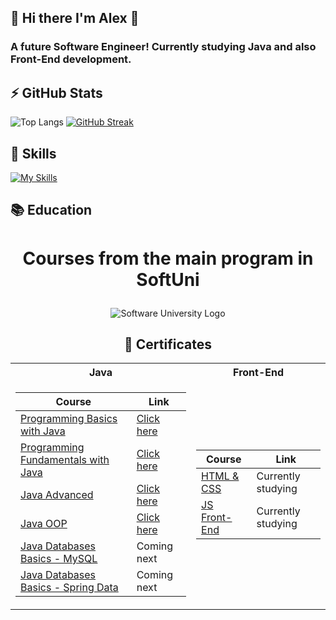 ## 👋 Hi there I'm Alex 🔭

<!--
**aChaushev/aChaushev** is a ✨ _special_ ✨ repository because its `README.md` (this file) appears on your GitHub profile.

Here are some ideas to get you started:

- 🔭 I’m currently working on ...
- 🌱 I’m currently learning ...
- 👯 I’m looking to collaborate on ...
- 🤔 I’m looking for help with ...
- 💬 Ask me about ...
- 📫 How to reach me: ...
- 😄 Pronouns: ...
- ⚡ Fun fact: ...
-->
<!-- ![](https://komarev.com/ghpvc/?username=aChaushev&color=yellow) -->

### A future Software Engineer! Currently studying Java and also Front-End development.
## ⚡ GitHub Stats

![Top Langs](https://github-readme-stats.vercel.app/api/top-langs/?username=aChaushev&layout=compact&theme=dark&hide_border=true&bg_color=0e1117)  [![GitHub Streak](https://streak-stats.demolab.com/?user=aChaushev&theme=dark&hide_border=true&background=0e1117)](https://git.io/streak-stats)

<!-- [![trophy](https://github-profile-trophy.vercel.app/?username=aChaushev&theme=onedark)](https://github.com/ryo-ma/github-profile-trophy) -->

<!-- ![aChaushev's GitHub stats](https://github-readme-stats.vercel.app/api?username=aChaushev&theme=ayu-mirage&show_icons=true&hide=stars,prs,issues,contribs) -->

## 💫 Skills 

[![My Skills](https://skillicons.dev/icons?i=java,js,html,css&theme=light)](https://skillicons.dev)

## 📚 Education
# <p align="center"> Courses from the main program in SoftUni <p>

<p align="center">
<img src="https://codeweek-s3.s3.amazonaws.com/event_picture/SoftUni-Logo-Flat.png" alt="Software University Logo"/>
<p>
  
<h2 align="center"> 📑 Certificates </h2>

<table align="center">
<tr>
  <th> Java </th>
  <th> Front-End </th>
</tr>

<tr>
<td>

| **Course**                                                            | **Link**                                                   |
| --------------------------------------------------------------------- | ---------------------------------------------------------- |
| <a href="https://softuni.bg/trainings/3868/programming-basics-with-java-september-2022"> Programming Basics with Java </a>               | <a href="https://softuni.bg/certificates/details/143281/ebe89bd5"> Click here</a> |
| <a href="https://softuni.bg/trainings/3951/programming-fundamentals-with-java-january-2023"> Programming Fundamentals with Java </a>     | <a href="https://softuni.bg/certificates/details/167604/bd1dd247"> Click here</a> |
| <a href="https://softuni.bg/trainings/4100/java-advanced-may-2023"> Java Advanced </a>                                                   | <a href="https://softuni.bg/certificates/details/174504/61d24f2f"> Click here</a> |
| <a href="https://softuni.bg/trainings/4101/java-oop-june-2023"> Java OOP </a>                                                            | <a href="https://softuni.bg/certificates/details/181396/c9f1c5a2"> Click here</a> |
| <a href="#"> Java Databases Basics - MySQL </a>                                                                                          |  Coming next </a> | 
| <a href="#"> Java Databases Basics - Spring Data </a>                                                                                    |  Coming next </a> | 

</td>
<td>

| **Course**                                                                                  | **Link**                                                                    |
| ------------------------------------------------------------------------------------------- | --------------------------------------------------------------------------- |
| <a href="https://softuni.bg/trainings/4239/html-and-css-september-2023"> HTML & CSS </a>    |  Currently studying </a> |
| <a href="https://softuni.bg/trainings/4240/js-front-end-october-2023"> JS Front-End </a>    |  Currently studying </a> |

</td>
<tr>
<table>


